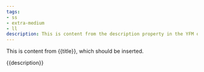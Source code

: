 ```yaml
---
tags:
- ss
- extra-medium
- ll
description: This is content from the description property in the YFM of <%= title %>
---
```

This is content from {{title}}, which should be inserted.
<p>{{description}}</p>
